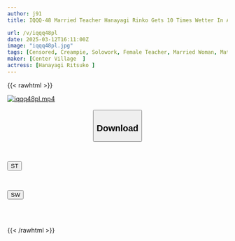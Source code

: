 ```yaml
---
author: j91
title: IQQQ-48 Married Teacher Hanayagi Rinko Gets 10 Times Wetter In A Climax Lesson Where She Can't Make A Sound

url: /v/iqqq48pl
date: 2025-03-12T16:11:00Z
image: "iqqq48pl.jpg"
tags: [Censored, Creampie, Solowork, Female Teacher, Married Woman, Mature Woman	]
maker: [Center Village  ]
actress: [Hanayagi Ritsuko ]
---
```



{{< rawhtml >}}

<div class="video" data-videoid="aY7yaQOLGZIxrVo">
    <a href="javascript:;">
        <img src="/v/iqqq48pl/iqqq48pl.jpg" width="WIDTH" height="HEIGHT" alt="iqqq48pl.mp4" loading="lazy">
    </a>
</div>

<script type="text/javascript" src="https://j91.asia/asset/on-demand-st.js"></script>

<br>
  <link rel="stylesheet" href="https://j91.asia/asset/bs5.css">
  
  <center>
  <button class="btn btn-primary" type="button" data-bs-toggle="collapse" data-bs-target=".multi-collapse" aria-expanded="false" aria-controls="multiCollapseExample1 multiCollapseExample2"><h2>Download</h2></button></center>
</p>
<div class="row">
  <div class="col">
    <div class="collapse multi-collapse" id="multiCollapseExample1">
      <div class="card card-body">
	      	      <br>
<div class="buttons">  
<p><a href="/v/iqqq48pl/st.html" target="_blank"><button class="btn-hover color-3"><i class="fa fa-download"></i> ST</button></a></p></div>
    </div>
  </div>
</div>
  <div class="col">
    <div class="collapse multi-collapse" id="multiCollapseExample2">
      <div class="card card-body">
	      <br>
<div class="buttons">
<p><a href="/v/iqqq48pl/sw.html" target="_blank"><button class="btn-hover color-2"><i class="fa fa-download"></i> SW</button></a></p></div>
<br><br>
      </div>
    </div>
  </div>
</div>

{{< /rawhtml >}}